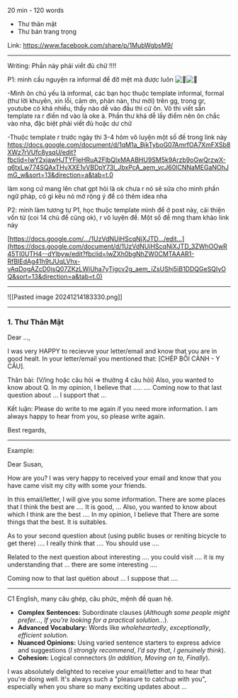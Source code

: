 20 min - 120 words 
- Thư thân mật 
- Thư bán trang trọng 

Link: https://www.facebook.com/share/p/1MubWgbsM9/


---

Writing: Phần này phải viết đủ chữ !!!!

P1: mình cầu nguyện ra informal để đỡ mệt mà được luôn ![🙏](https://static.xx.fbcdn.net/images/emoji.php/v9/t80/1/16/1f64f.png)![🫰](https://static.xx.fbcdn.net/images/emoji.php/v9/t43/1/16/1faf0.png) 

-Mình ôn chủ yếu là informal, các bạn học thuộc template informal, formal (thư lời khuyên, xin lỗi, cảm ơn, phàn nàn, thư mời) trên gg, trong gr, youtube có khá nhiều, thấy nào dễ vào đầu thì cứ ôn. Vô thi viết sẵn template ra r điền nd vào là oke à. Phần thư khá dễ lấy điểm nên ôn chắc vào nha, đặc biệt phải viết đủ hoặc dư chữ

-Thuộc template r trước ngày thi 3-4 hôm vô luyện một số đề trong link này https://docs.google.com/document/d/1qM1a_BjkTyboG07AmrfOA7XmFXSb8XWz7rVUfc8ysqU/edit?fbclid=IwY2xjawHJTYFleHRuA2FlbQIxMAABHU9SM5k9Arzb9oGwQrzwX-q6txLw774SQAxTHvXXE1vVBDpY73l_JbxPcA_aem_vcJ60lCNNaMEGaNOhJmG_w&sort=13&direction=a&tab=t.0

làm xong cứ mang lên chat gpt hỏi là ok chưa r nó sẽ sửa cho mình phần ngữ pháp, có gì kêu nó mở rộng ý để có thêm idea nha

P2: mình làm tương tự P1, học thuộc template mình để ở post này, cải thiện vốn từ (coi 14 chủ đề cũng ok), r vô luyện đề. Một số đề mng tham khảo link này

[https://docs.google.com/.../1UzVdNUiHScqNjXJTD.../edit...](https://docs.google.com/document/d/1UzVdNUiHScqNjXJTD_3ZWhOOwR45TI0UTH4--dYlbyw/edit?fbclid=IwZXh0bgNhZW0CMTAAAR1-RfBIEdAg41h9tJUqLVhx-vAqDogAZcD0jsQ07ZKzLWiUha7yTjgcv2g_aem_jZsUShj5iB1DDQGeSQIyOQ&sort=13&direction=a&tab=t.0)


---

![[Pasted image 20241214183330.png]]



---
### 1. Thư Thân Mật 

Dear ..., 

I was very HAPPY to recievve your letter/email and know that you are in good healt. In your letter/email you mentioned that: [CHÉP BỐI CẢNH - Y CẦU]. 


Thân bài: (V/ing hoặc câu hỏi => thường 4 câu hỏi)
Also, you wanted to know about Q. In my opinion, I believe that ..... 
....
Coming now to that last question about ... I support that ... 



Kết luận: 
Please do write to me again if you need more information. I am always happy to hear from you, so please write again. 

Best regards, 


---
Example: 

Dear Susan, 

How are you? 
I was very happy to received your email and know that you have came visit my city with some your friends. 

In this email/letter, I will give you some information. There are some places that I think the best are .... It is good, ...
Also, you wanted to know about which I think are the best .... In my opinion, I believe that There are some things that the best. It is suitables. 

As to your second question about (using public buses or reniting bicycle to get there) .... I really think that .... You should use ....

Related to the next question about interesting .... you could visit .... it is my understanding that ... there are some interesting .... 

Coming now to that last quétion about ... I suppose that .... 

--- 
C1 English, many câu ghép, câu phức, mệnh đề quan hệ. 
- **Complex Sentences:** Subordinate clauses (_Although some people might prefer..._, _If you’re looking for a practical solution..._).
- **Advanced Vocabulary:** Words like _wholeheartedly_, _exceptionally_, _efficient solution_.
- **Nuanced Opinions:** Using varied sentence starters to express advice and suggestions (_I strongly recommend_, _I’d say that_, _I genuinely think_).
- **Cohesion:** Logical connectors (_In addition, Moving on to, Finally_).

I was absolutely delighted to receive your email/letter and to hear that you're doing well. It's always such a "pleasure to catchup with you", especially when you share so many exciting updates about ...

